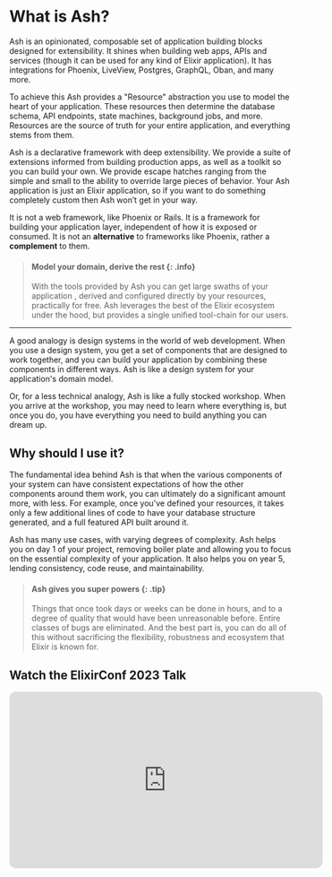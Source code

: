 # What is Ash?

Ash is an opinionated, composable set of application building blocks designed for extensibility. It shines when building web apps, APIs and services (though it can be used for any kind of Elixir application). It has integrations for Phoenix, LiveView, Postgres, GraphQL, Oban, and many more.

To achieve this Ash provides a "Resource" abstraction you use to model the heart of your application. These resources then determine the database schema, API endpoints, state machines, background jobs, and more. Resources are the source of truth for your entire application, and everything stems from them.

Ash is a declarative framework with deep extensibility. We provide a suite of extensions informed from building production apps, as well as a toolkit so you can build your own. We provide escape hatches ranging from the simple and small to the ability to override large pieces of behavior. Your Ash application is just an Elixir application, so if you want to do something completely custom then Ash won’t get in your way.

It is not a web framework, like Phoenix or Rails. It is a framework for building your application layer, independent of how it is exposed or consumed. It is not an **alternative** to frameworks like Phoenix, rather a **complement** to them.

> #### Model your domain, derive the rest {: .info}
> With the tools provided by Ash you can get large swaths of your application , derived and configured directly by your resources, practically for free.
> Ash leverages the best of the Elixir ecosystem under the hood, but provides a single unified tool-chain for our users.

---

A good analogy is design systems in the world of web development. When you use a design system, you get a set of components that are designed to work together, and you can build your application by combining these components in different ways. Ash is like a design system for your application's domain model.

Or, for a less technical analogy, Ash is like a fully stocked workshop. When you arrive at the workshop, you may need to learn where everything is, but once you do, you have everything you need to build anything you can dream up.

## Why should I use it?

The fundamental idea behind Ash is that when the various components of your system can have consistent expectations of how the other components around them work, you can ultimately do a significant amount more, with less. For example, once you've defined your resources, it takes only a few additional lines of code to have your database structure generated, and a full featured API built around it.

Ash has many use cases, with varying degrees of complexity. Ash helps you on day 1 of your project, removing boiler plate and allowing you to focus on the essential complexity of your application. It also helps you on year 5, lending consistency, code reuse, and maintainability.

> #### Ash gives you super powers {: .tip}
> Things that once took days or weeks can be done in hours, and to a degree of quality that would have been unreasonable before. Entire classes of bugs are eliminated. And the best part is, you can do all of this without sacrificing the flexibility, robustness and ecosystem that Elixir is known for.

## Watch the ElixirConf 2023 Talk

<iframe width="560" height="315" style="aspect-ratio: 16 / 9; border-radius: 0.75rem;" src="https://www.youtube.com/embed/c4iou77kOFc?si=gxPdzGng5cQTrr7P" title="YouTube video player" frameborder="0" allow="accelerometer; autoplay; clipboard-write; encrypted-media; gyroscope; picture-in-picture; web-share" allowfullscreen />
